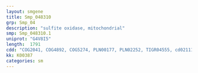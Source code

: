 ```yaml
---
layout: smgene
title: Smp_048310
grp: Smp_04
description: "sulfite oxidase, mitochondrial"
smp: Smp_048310.1
uniprot: "G4V8I5"
length:  1791
cdd: "COG2041, COG4892, COG5274, PLN00177, PLN02252, TIGR04555, cd02111, cl00199, cl02041, pfam00173, pfam00174"
kk: K00387
categories: sm
---
```

